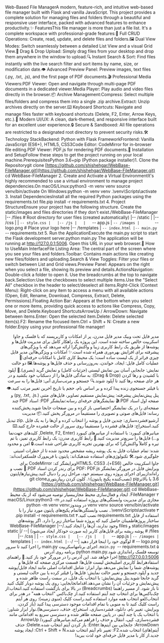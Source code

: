 Web-Based File ManagerA modern, feature-rich, and intuitive web-based file manager built with Flask and vanilla JavaScript. This project provides a complete solution for managing files and folders through a beautiful and responsive user interface, packed with advanced features to enhance productivity.✨ FeaturesThis file manager is more than just a file list. It's a complete workspace with professional-grade features:📁 Full CRUD Operations: Create, read, update, and delete files and folders.🖼️ Dual View Modes: Switch seamlessly between a detailed List View and a visual Grid View.🚀 Drag & Drop Upload: Simply drag files from your desktop and drop them anywhere in the window to upload.🔍 Instant Search & Sort: Find files instantly with the live search filter and sort items by name, size, or modification date.👁️ Advanced Preview Panel: Preview images, text files (.py, .txt, .js), and the first page of PDF documents.🎬 Professional Media Viewers:PDF Viewer: Open and navigate through multi-page PDF documents in a dedicated viewer.Media Player: Play audio and video files directly in the browser.📦 Archive Management:Compress: Select multiple files/folders and compress them into a single .zip archive.Extract: Unzip archives directly on the server.⌨️ Keyboard Shortcuts: Navigate and manage files faster with keyboard shortcuts (Delete, F2, Enter, Arrow Keys, etc.).🎨 Modern UI/UX: A clean, dark-themed, and responsive interface built for an excellent user experience.🔒 Secure & Sandboxed: All file operations are restricted to a designated root directory to prevent security risks.🛠️ Technology StackBackend: Python with Flask FrameworkFrontend: Vanilla JavaScript (ES6+), HTML5, CSS3Code Editor: CodeMirror for in-browser file editing.PDF Viewer: PDF.js for rendering PDF documents.🚀 Installation and SetupFollow these steps to get the project running on your local machine.PrerequisitesPython 3.6+pip (Python package installer)1. Clone the Repositorygit clone [https://github.com/shishehgar/WebBase-FileManager.git](https://github.com/shishehgar/WebBase-FileManager.git)
cd WebBase-FileManager
2. Create and Activate a Virtual EnvironmentIt's highly recommended to use a virtual environment to manage project dependencies.On macOS/Linux:python3 -m venv venv
source venv/bin/activate
On Windows:python -m venv venv
.\venv\Scripts\activate
3. Install DependenciesInstall all the required Python packages using the requirements.txt file.pip install -r requirements.txt
4. Project StructureEnsure your project has the following structure. Create the static/images and files directories if they don't exist./WebBase-FileManager
|-- /files                # Root directory for user files (created automatically)
|-- /static
|   |-- /css
|   |   `-- style.css
|   |-- /js
|   |   `-- app.js
|   `-- /images
|       `-- logo.png        # Place your logo here
|-- /templates
|   `-- index.html
|-- main.py
`-- requirements.txt
5. Run the ApplicationExecute the main.py script to start the Flask development server.python main.py
The application will be running at http://127.0.0.1:5006. Open this URL in your web browser.📖 How to UseMain InterfaceFile Listing Area: The central part of the screen where you see your files and folders.Toolbar: Contains main actions like creating new files/folders and uploading.Search & View Toggles: Filter your files or switch between List and Grid views.Preview Panel: Appears on the right when you select a file, showing its preview and details.ActionsNavigation: Double-click a folder to open it. Use the breadcrumbs at the top to navigate back.Selection:Use the checkboxes to select multiple items.Use the "Select All" checkbox in the header to select/deselect all items.Right-Click (Context Menu): Right-click on any item to access a menu with all available actions (Open, Edit, Rename, Download, Compress, Extract, Delete, Permissions).Floating Action Bar: Appears at the bottom when you select one or more items, providing quick access to actions like Compress, Copy, Move, and Delete.Keyboard ShortcutsArrowUp / ArrowDown: Navigate between items.Enter: Open the selected item.Delete: Delete selected item(s).F2: Rename the focused item.Ctrl + Shift + N: Create a new folder.Enjoy using your professional file manager!<div dir="rtl">مدیر فایل تحت وبیک مدیر فایل مدرن، پر از امکانات و کاربرپسند که با فلسک و جاوا اسکریپت خالص ساخته شده است. این پروژه یک راهکار کامل برای مدیریت فایل‌ها و پوشه‌ها از طریق یک رابط کاربری زیبا و واکنش‌گرا ارائه می‌دهد که با ویژگی‌های پیشرفته برای افزایش بهره‌وری همراه شده است.✨ امکانات و ویژگی‌هااین مدیر فایل چیزی فراتر از یک لیست ساده است؛ یک محیط کاری کامل با امکانات حرفه‌ای:📁 عملیات کامل فایل: ایجاد، خواندن، به‌روزرسانی و حذف فایل‌ها و پوشه‌ها.🖼️ دو حالت نمایش: جابجایی آسان بین نمایش لیستی (جزئیات کامل) و نمایش گرید (بصری).🚀 آپلود با کشیدن و رها کردن (Drag & Drop): به سادگی فایل‌ها را از دسکتاپ خود بکشید و در هر جای صفحه رها کنید تا آپلود شوند.🔍 جستجو و مرتب‌سازی آنی: فایل‌ها را به سرعت با فیلتر جستجوی زنده پیدا کرده و بر اساس نام، حجم یا تاریخ آخرین تغییر مرتب کنید.👁️ پنل پیش‌نمایش پیشرفته: پیش‌نمایش مستقیم تصاویر، فایل‌های متنی (.py, .txt, .js) و صفحه اول اسناد PDF.🎬 نمایشگرهای حرفه‌ای رسانه:نمایشگر PDF: اسناد PDF چند صفحه‌ای را در یک نمایشگر اختصاصی باز کرده و بین صفحات جابجا شوید.پخش‌کننده رسانه: فایل‌های صوتی و تصویری را مستقیماً در مرورگر پخش کنید.📦 مدیریت آرشیو:فشرده‌سازی: چندین فایل و پوشه را انتخاب کرده و آن‌ها را به یک فایل .zip تبدیل کنید.استخراج: فایل‌های فشرده را مستقیماً روی سرور از حالت فشرده خارج کنید.⌨️ میانبرهای کیبورد: با استفاده از میانبرهای کیبورد (Delete, F2, Enter, کلیدهای جهت‌نما و...) فایل‌ها را سریع‌تر مدیریت کنید.🎨 رابط کاربری مدرن: یک رابط کاربری تمیز، با تم تیره و کاملاً واکنش‌گرا که برای بهترین تجربه کاربری طراحی شده است.🔒 امن و محدود شده: تمام عملیات فایل به یک پوشه ریشه مشخص محدود شده تا از خطرات امنیتی جلوگیری شود.🛠️ تکنولوژی‌های استفاده شدهبک‌اند: پایتون با فریم‌ورک فلسکفرانت‌اند: جاوا اسکریپت خالص (ES6+)، HTML5، CSS3ویرایشگر کد: CodeMirror برای ویرایش فایل در مرورگر.نمایشگر PDF: PDF.js برای رندر کردن اسناد PDF.🚀 نصب و راه‌اندازیبرای اجرای پروژه روی سیستم خود، مراحل زیر را دنبال کنید.پیش‌نیازهاپایتون 3.6 یا بالاترpip (نصب‌کننده پکیج پایتون)۱. کلون کردن ریپازیتوریgit clone [https://github.com/shishehgar/WebBase-FileManager.git](https://github.com/shishehgar/WebBase-FileManager.git)
cd WebBase-FileManager
۲. ایجاد و فعال‌سازی محیط مجازیبسیار توصیه می‌شود که از یک محیط مجازی برای مدیریت وابستگی‌های پروژه استفاده کنید.در macOS/Linux:python3 -m venv venv
source venv/bin/activate
در ویندوز:python -m venv venv
.\venv\Scripts\activate
۳. نصب وابستگی‌هاتمام پکیج‌های پایتون مورد نیاز را با استفاده از فایل requirements.txt نصب کنید.pip install -r requirements.txt
۴. ساختار پروژهاطمینان حاصل کنید که پروژه شما ساختار زیر را دارد. اگر پوشه‌های static/images و files وجود ندارند، آن‌ها را ایجاد کنید./WebBase-FileManager
|-- /files                # پوشه ریشه برای فایل‌های کاربر (به صورت خودکار ایجاد می‌شود)
|-- /static
|   |-- /css
|   |   `-- style.css
|   |-- /js
|   |   `-- app.js
|   `-- /images
|       `-- logo.png        # لوگوی خود را اینجا قرار دهید
|-- /templates
|   `-- index.html
|-- main.py
`-- requirements.txt
۵. اجرای برنامهاسکریپت main.py را اجرا کنید تا سرور توسعه فلسک راه‌اندازی شود.python main.py
برنامه روی آدرس http://127.0.0.1:5006 اجرا خواهد شد. این آدرس را در مرورگر خود باز کنید.📖 راهنمای استفادهرابط کاربری اصلیبخش لیست فایل‌ها: قسمت مرکزی صفحه که فایل‌ها و پوشه‌های شما را نمایش می‌دهد.نوار ابزار: شامل اقدامات اصلی مانند ایجاد فایل/پوشه جدید و آپلود.جستجو و تغییر حالت نمایش: فایل‌ها را فیلتر کرده یا بین حالت لیستی و گرید جابجا شوید.پنل پیش‌نمایش: با انتخاب یک فایل، در سمت راست ظاهر شده و پیش‌نمایش و جزئیات آن را نشان می‌دهد.اقداماتجابجایی: روی یک پوشه دوبار کلیک کنید تا باز شود. از مسیر راهنما (Breadcrumbs) در بالا برای بازگشت استفاده کنید.انتخاب:از چک‌باکس‌ها برای انتخاب چند آیتم استفاده کنید.از چک‌باکس "انتخاب همه" در هدر برای انتخاب/لغو انتخاب همه موارد استفاده کنید.راست کلیک (منوی زمینه): روی هر آیتم راست کلیک کنید تا به منویی با تمام اقدامات موجود دسترسی پیدا کنید (باز کردن، ویرایش، تغییر نام، دانلود، فشرده‌سازی، استخراج، حذف، دسترسی‌ها).نوار ابزار شناور: با انتخاب یک یا چند آیتم، در پایین صفحه ظاهر شده و دسترسی سریع به اقداماتی مانند فشرده‌سازی، کپی، انتقال و حذف را فراهم می‌کند.میانبرهای کیبوردArrowUp / ArrowDown: جابجایی بین آیتم‌ها.Enter: باز کردن آیتم انتخاب شده.Delete: حذف آیتم(های) انتخاب شده.F2: تغییر نام آیتم انتخاب شده.Ctrl + Shift + N: ایجاد پوشه جدید.از کار با مدیر فایل حرفه‌ای خود لذت ببرید!</div>